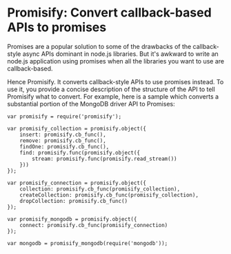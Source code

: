 # Promisify: Convert callback-based APIs to promises

Promises are a popular solution to some of the drawbacks of the
callback-style async APIs dominant in node.js libraries.  But it's
awkward to write an node.js application using promises when all the
libraries you want to use are callback-based.

Hence Promisify.  It converts callback-style APIs to use promises
instead.  To use it, you provide a concise description of the
structure of the API to tell Promisify what to convert.  For example,
here is a sample which converts a substantial portion of the MongoDB
driver API to Promises:

    var promisify = require('promisify');

    var promisify_collection = promisify.object({
        insert: promisify.cb_func(),
        remove: promisify.cb_func(),
        findOne: promisify.cb_func(),
        find: promisify.func(promisify.object({
            stream: promisify.func(promisify.read_stream())
        }))
    });

    var promisify_connection = promisify.object({
        collection: promisify.cb_func(promisify_collection),
        createCollection: promisify.cb_func(promisify_collection),
        dropCollection: promisify.cb_func()
    });

    var promisify_mongodb = promisify.object({
        connect: promisify.cb_func(promisify_connection)
    });

    var mongodb = promisify_mongodb(require('mongodb'));
